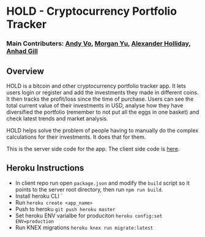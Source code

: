 # HOLD - Cryptocurrency Portfolio Tracker

### Main Contributers: [Andy Vo](https://github.com/AndyVo1998), [Morgan Yu](https://github.com/Morganyyu), [Alexander Holliday](https://github.com/popnfresh234), [Anhad Gill](https://github.com/anhadgill23)

## Overview

HOLD is a bitcoin and other cryptocurrency portfolio tracker app. It lets users login or register and add the investments they made in different coins. It then tracks the profit/loss since the time of purchase. Users can see the total current value of their investments in USD, analyse how they have diversified the portfolio (remember to not put all the eggs in one basket) and check latest trends and market analysis.

HOLD helps solve the problem of people having to manually do the complex calculations for their investments. It does that for them.

This is the server side code for the app. The client side code is [here](https://github.com/anhadgill23/HOLD_Client_Side).

## Heroku Instructions
* In client repo run open `package.json` and modify the `build` script so it points to the server root directory, then run `npm run build`.
* Install heroku CLI `
* Run `heroku create <app_name>`
* Push to heroku `git push heroku master`
* Set heroku ENV varialbe for produciton `heroku config:set ENV=production`
* Run KNEX migrations `heroku knex run migrate:latest`